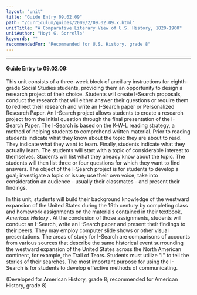 ```yaml
---
layout: "unit"
title: "Guide Entry 09.02.09"
path: "/curriculum/guides/2009/2/09.02.09.x.html"
unitTitle: "A Comparative Literary View of U.S. History, 1820-1900"
unitAuthor: "Hoyt G. Sorrells"
keywords: ""
recommendedFor: "Recommended for U.S. History, grade 8"
---
```

<body>
<hr/>
<h4>
Guide Entry to 09.02.09:
</h4>
This unit consists of a three-week block of ancillary instructions for eighth-grade Social Studies students, providing them an opportunity to design a research project of their choice. Students will create I-Search proposals, conduct the research that will either answer their questions or require them to redirect their research and write an I-Search paper or Personalized Research Paper. An I-Search project allows students to create a research project from the initial question through the final presentation of the I-Search Paper. The I-Search is based on the K-W-L reading strategy, a method of helping students to comprehend written material. Prior to reading students indicate what they know about the topic they are about to read. They indicate what they want to learn. Finally, students indicate what they actually learn. The students will start with a topic of considerable interest to themselves. Students will list what they already know about the topic. The students will then list three or four questions for which they want to find answers. The object of the I-Search project is for students to develop a goal; investigate a topic or issue; use their own voice; take into consideration an audience - usually their classmates - and present their findings.
<p>
In this unit, students will build their background knowledge of the westward expansion of the United States during the 19th century by completing class and homework assignments on the materials contained in their textbook,
<i>
American History
</i>
. At the conclusion of those assignments, students will conduct an I-Search, write an I-Search paper and present their findings to their peers. They may employ computer slide shows or other visual presentations. The areas of study for I-Search are comparisons of  accounts from various sources that describe the same historical event surrounding the westward expansion of the United States across the North American continent, for example, the Trail of Tears. Students must utilize "I" to tell the stories of their searches. The most important purpose for using the I-Search is for students to develop effective methods of communicating.
</p>
<p>
(Developed for American History, grade 8; recommended for American History, grade 8)
</p>
</body>
